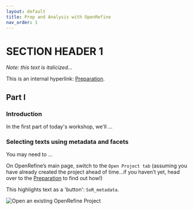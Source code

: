 ```yaml
---
layout: default
title: Prep and Analysis with OpenRefine
nav_order: 1
---
```


# SECTION HEADER 1

*Note: this text is italicized...*

This is an internal hyperlink: [Preparation](preparation).


## Part I

### Introduction

In the first part of today's workshop, we'll ...

### Selecting texts using metadata and facets

You may need to ...

On OpenRefine’s main page, switch to the `Open Project tab` (assuming you have already created the project ahead of time...if you haven’t yet, head over to the [Preparation](preparation) to find out how!)

This highlights text as a 'button': `SoR_metadata`.


![Open an existing OpenRefine Project](assets/img/SoR_openproject.png)
